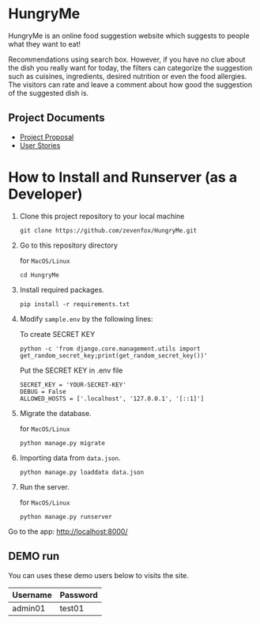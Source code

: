 # HungryMe
HungryMe is an online food suggestion website which suggests to people what they want to eat!

Recommendations using search box. However, if you have no clue about the dish you really want for today, the filters can categorize the suggestion such as cuisines, ingredients, desired nutrition or even the food allergies. The visitors can rate and leave a comment about how good the suggestion of the suggested dish is.

## Project Documents
- [Project Proposal](https://docs.google.com/document/d/1DW7tv5Bpf5_tJoBKPRP4io66zMDQzeJHZ7YWnl435PU/edit?usp=sharing)
- [User Stories](../../wiki/User-Stories)<br>

# How to Install and Runserver (as a Developer)

1. Clone this project repository to your local machine
    ````
    git clone https://github.com/zevenfox/HungryMe.git
    ````
2. Go to  this repository directory<br>
   
   for `MacOS/Linux`
   ````
   cd HungryMe
   ````
   
    
3. Install required packages.

    ````
    pip install -r requirements.txt
    ````

4. Modify `sample.env` by the following lines:

    To create SECRET KEY
    ```
    python -c 'from django.core.management.utils import get_random_secret_key;print(get_random_secret_key())'
    ```

    Put the SECRET KEY in .env file

    ```
    SECRET_KEY = 'YOUR-SECRET-KEY'
    DEBUG = False
    ALLOWED_HOSTS = ['.localhost', '127.0.0.1', '[::1]']
    ```

5. Migrate the database.

    for `MacOS/Linux`
    ````
    python manage.py migrate
    ````

6. Importing data from `data.json`.
    ````
    python manage.py loaddata data.json
    ````
7. Run the server.
 
   for `MacOS/Linux`
   ````
   python manage.py runserver
   ````
 
 Go to the app:
[http://localhost:8000/](http://localhost:8000/)

## DEMO run
You can uses these demo users below to visits the site.

| Username  | Password  |
|-----------|-----------|
|   admin01  | test01 |
